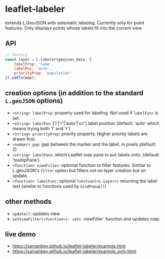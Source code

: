 # leaflet-labeler
extends L.GeoJSON with automatic labeling. Currently only for point features.
Only displays points whose labels fit into the current view.

## API
``` javascript
// factory
const layer = L.labeler(geojson_data, {
    labelProp: 'name', 
    labelPos: 'auto', 
    priorityProp: 'population'
}).addTo(map);
```

## creation options (in addition to the standard `L.geoJSON` options)
- `<string> labelProp`: property used for labeling. Not used if `labelFunc` is set.
- `<string> labelPos`: ['l'|'r'|'auto'|'cc'] label position (default: 'auto' which means trying both 'l' and 'r')
- `<string> priorityProp`: priority property. Higher priority labels are drawn first.
- `<number> gap`: gap between the marker and the label, in pixels (default: 2)
- `<string> labelPane`: which Leaflet map pane to put labels onto. (default: 'tooltipPane')
- `<function> viewFilter`: optional function to filter features. Similar to L.geoJSON's `filter` option but filters not on layer creation but on update.
- `<function> labelFunc`: optional `function(<L.Layer>)` returning the label text (similar to functions used by `bindPopup()`)

## other methods
- `update()`: updates view
- `setViewFilter(<function>): sets `viewFilter` function and updates map.

## live demo
- https://samanbey.github.io/leaflet-labeler/example.html
- https://samanbey.github.io/leaflet-labeler/example_poly.html

